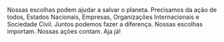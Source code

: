 Nossas escolhas podem ajudar a salvar o planeta. Precisamos da ação de todos, Estados Nacionais, Empresas, Organizações Internacionais e Sociedade Civil. Juntos podemos fazer a diferença. Nossas escolhas importam. Nossas ações contam.
Aja já!